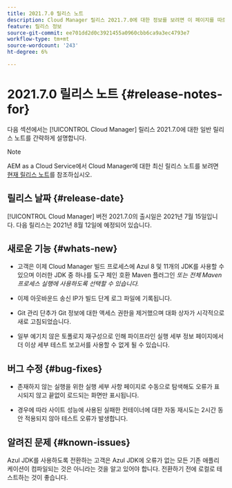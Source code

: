 ```yaml
---
title: 2021.7.0 릴리스 노트
description: Cloud Manager 릴리스 2021.7.0에 대한 정보를 보려면 이 페이지를 따르십시오
feature: 릴리스 정보
source-git-commit: ee701dd2d0c3921455a0960cbb6ca9a3ec4793e7
workflow-type: tm+mt
source-wordcount: '243'
ht-degree: 6%

---
```


# 2021.7.0 릴리스 노트 {#release-notes-for}

다음 섹션에서는 [!UICONTROL Cloud Manager] 릴리스 2021.7.0에 대한 일반 릴리스 노트를 간략하게 설명합니다.

>[!NOTE]
>AEM as a Cloud Service에서 Cloud Manager에 대한 최신 릴리스 노트를 보려면 [현재 릴리스 노트](https://experienceleague.adobe.com/docs/experience-manager-cloud-service/onboarding/getting-access/release-notes-cloud-manager/release-notes-cm-current.html?lang=en#getting-access)를 참조하십시오.

## 릴리스 날짜 {#release-date}

[!UICONTROL Cloud Manager] 버전 2021.7.0의 출시일은 2021년 7월 15일입니다.
다음 릴리스는 2021년 8월 12일에 예정되어 있습니다.

## 새로운 기능 {#whats-new}

* 고객은 이제 Cloud Manager 빌드 프로세스에 Azul 8 및 11개의 JDK를 사용할 수 있으며 이러한 JDK 중 하나를 도구 체인 호환 Maven 플러그인 *또는 전체 Maven 프로세스 실행에 사용하도록 선택할 수 있습니다.*

* 이제 아웃바운드 송신 IP가 빌드 단계 로그 파일에 기록됩니다.

* Git 관리 단추가 Git 정보에 대한 액세스 권한을 제거했으며 대화 상자가 시각적으로 새로 고침되었습니다.

* 일부 예기치 않은 토폴로지 재구성으로 인해 파이프라인 실행 세부 정보 페이지에서 더 이상 세부 테스트 보고서를 사용할 수 없게 될 수 있습니다.

## 버그 수정 {#bug-fixes}

* 존재하지 않는 실행을 위한 실행 세부 사항 페이지로 수동으로 탐색해도 오류가 표시되지 않고 끝없이 로드되는 화면만 표시됩니다.

* 경우에 따라 사이트 성능에 사용된 실패한 컨테이너에 대한 자동 재시도는 2시간 동안 적용되지 않아 테스트 오류가 발생합니다.

## 알려진 문제 {#known-issues}

Azul JDK를 사용하도록 전환하는 고객은 Azul JDK에 오류가 없는 모든 기존 애플리케이션이 컴파일되는 것은 아니라는 것을 알고 있어야 합니다. 전환하기 전에 로컬로 테스트하는 것이 좋습니다.